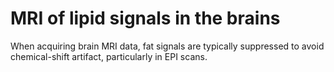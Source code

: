 # MRI of lipid signals in the brains

When acquiring brain MRI data, fat signals are typically suppressed to avoid chemical-shift artifact, particularly in EPI scans. 

```{tableofcontents}
```